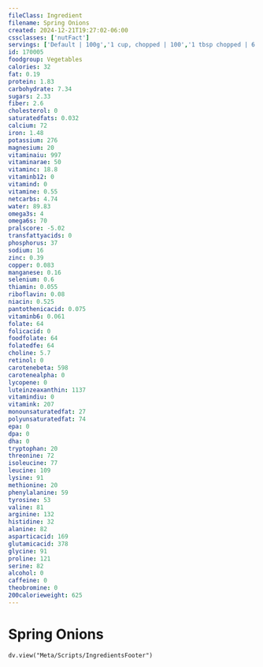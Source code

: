 ```yaml
---
fileClass: Ingredient
filename: Spring Onions
created: 2024-12-21T19:27:02-06:00
cssclasses: ['nutFact']
servings: ['Default | 100g','1 cup, chopped | 100','1 tbsp chopped | 6','1 large | 25','1 medium (4-1/8 inch long) | 15','1 small (3 inch long) | 5']
id: 170005
foodgroup: Vegetables
calories: 32
fat: 0.19
protein: 1.83
carbohydrate: 7.34
sugars: 2.33
fiber: 2.6
cholesterol: 0
saturatedfats: 0.032
calcium: 72
iron: 1.48
potassium: 276
magnesium: 20
vitaminaiu: 997
vitaminarae: 50
vitaminc: 18.8
vitaminb12: 0
vitamind: 0
vitamine: 0.55
netcarbs: 4.74
water: 89.83
omega3s: 4
omega6s: 70
pralscore: -5.02
transfattyacids: 0
phosphorus: 37
sodium: 16
zinc: 0.39
copper: 0.083
manganese: 0.16
selenium: 0.6
thiamin: 0.055
riboflavin: 0.08
niacin: 0.525
pantothenicacid: 0.075
vitaminb6: 0.061
folate: 64
folicacid: 0
foodfolate: 64
folatedfe: 64
choline: 5.7
retinol: 0
carotenebeta: 598
carotenealpha: 0
lycopene: 0
luteinzeaxanthin: 1137
vitamindiu: 0
vitamink: 207
monounsaturatedfat: 27
polyunsaturatedfat: 74
epa: 0
dpa: 0
dha: 0
tryptophan: 20
threonine: 72
isoleucine: 77
leucine: 109
lysine: 91
methionine: 20
phenylalanine: 59
tyrosine: 53
valine: 81
arginine: 132
histidine: 32
alanine: 82
asparticacid: 169
glutamicacid: 378
glycine: 91
proline: 121
serine: 82
alcohol: 0
caffeine: 0
theobromine: 0
200calorieweight: 625
---
```


# Spring Onions

```dataviewjs
dv.view("Meta/Scripts/IngredientsFooter")
```